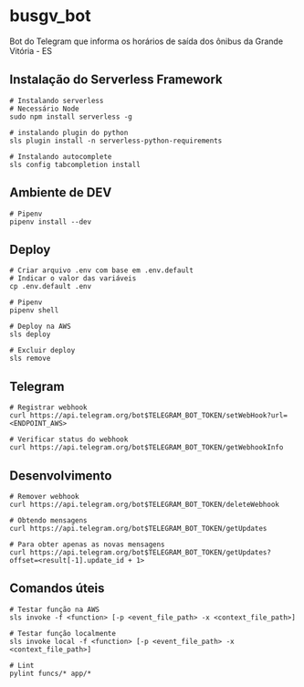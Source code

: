 # busgv_bot

Bot do Telegram que informa os horários de saída dos ônibus da Grande Vitória - ES

## Instalação do Serverless Framework

```shell
# Instalando serverless
# Necessário Node
sudo npm install serverless -g

# instalando plugin do python
sls plugin install -n serverless-python-requirements

# Instalando autocomplete
sls config tabcompletion install
```

## Ambiente de DEV

```shell
# Pipenv
pipenv install --dev
```

## Deploy

```shell
# Criar arquivo .env com base em .env.default
# Indicar o valor das variáveis
cp .env.default .env

# Pipenv
pipenv shell

# Deploy na AWS
sls deploy

# Excluir deploy
sls remove
```

## Telegram

```shell
# Registrar webhook
curl https://api.telegram.org/bot$TELEGRAM_BOT_TOKEN/setWebHook?url=<ENDPOINT_AWS>

# Verificar status do webhook
curl https://api.telegram.org/bot$TELEGRAM_BOT_TOKEN/getWebhookInfo
```

## Desenvolvimento

```shell
# Remover webhook
curl https://api.telegram.org/bot$TELEGRAM_BOT_TOKEN/deleteWebhook

# Obtendo mensagens
curl https://api.telegram.org/bot$TELEGRAM_BOT_TOKEN/getUpdates

# Para obter apenas as novas mensagens
curl https://api.telegram.org/bot$TELEGRAM_BOT_TOKEN/getUpdates?offset=<result[-1].update_id + 1>
```

## Comandos úteis

```shell
# Testar função na AWS
sls invoke -f <function> [-p <event_file_path> -x <context_file_path>]

# Testar função localmente
sls invoke local -f <function> [-p <event_file_path> -x <context_file_path>]

# Lint
pylint funcs/* app/*
```
